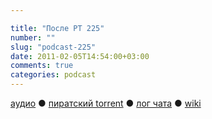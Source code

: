 ```yaml
---

title: "После РТ 225"
number: ""
slug: "podcast-225"
date: 2011-02-05T14:54:00+03:00
comments: true
categories: podcast
---
```

[аудио](http://cdn.radio-t.com/rt225post.mp3) ● [пиратский torrent](http://pirates.radio-t.com/torrents/rt225post.mp3.torrent) ● [лог чата](http://chat.radio-t.com/logs/radio-t-225.html) ● [wiki](http://wiki.radio-t.com/%D0%9F%D0%BE%D1%81%D0%BB%D0%B5_%D0%A0%D0%A2_225)<audio src="http://cdn.radio-t.com/rt225post.mp3" preload="none">
